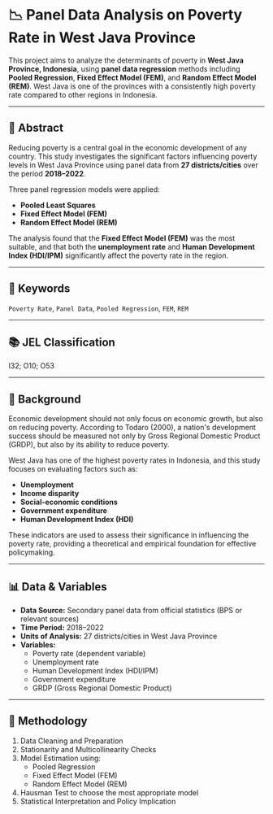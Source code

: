 # 📉 Panel Data Analysis on Poverty Rate in West Java Province

This project aims to analyze the determinants of poverty in **West Java Province, Indonesia**, using **panel data regression** methods including **Pooled Regression**, **Fixed Effect Model (FEM)**, and **Random Effect Model (REM)**. West Java is one of the provinces with a consistently high poverty rate compared to other regions in Indonesia.

---

## 📌 Abstract

Reducing poverty is a central goal in the economic development of any country. This study investigates the significant factors influencing poverty levels in West Java Province using panel data from **27 districts/cities** over the period **2018–2022**. 

Three panel regression models were applied:
- **Pooled Least Squares**
- **Fixed Effect Model (FEM)**
- **Random Effect Model (REM)**

The analysis found that the **Fixed Effect Model (FEM)** was the most suitable, and that both the **unemployment rate** and **Human Development Index (HDI/IPM)** significantly affect the poverty rate in the region.

---

## 🎯 Keywords

`Poverty Rate`, `Panel Data`, `Pooled Regression`, `FEM`, `REM`

---

## 📚 JEL Classification

I32; O10; O53

---

## 🧠 Background

Economic development should not only focus on economic growth, but also on reducing poverty. According to Todaro (2000), a nation's development success should be measured not only by Gross Regional Domestic Product (GRDP), but also by its ability to reduce poverty.

West Java has one of the highest poverty rates in Indonesia, and this study focuses on evaluating factors such as:
- **Unemployment**
- **Income disparity**
- **Social-economic conditions**
- **Government expenditure**
- **Human Development Index (HDI)**

These indicators are used to assess their significance in influencing the poverty rate, providing a theoretical and empirical foundation for effective policymaking.

---

## 📊 Data & Variables

- **Data Source:** Secondary panel data from official statistics (BPS or relevant sources)
- **Time Period:** 2018–2022
- **Units of Analysis:** 27 districts/cities in West Java Province
- **Variables:**
  - Poverty rate (dependent variable)
  - Unemployment rate
  - Human Development Index (HDI/IPM)
  - Government expenditure
  - GRDP (Gross Regional Domestic Product)

---

## 📐 Methodology

1. Data Cleaning and Preparation  
2. Stationarity and Multicollinearity Checks  
3. Model Estimation using:
   - Pooled Regression
   - Fixed Effect Model (FEM)
   - Random Effect Model (REM)
4. Hausman Test to choose the most appropriate model  
5. Statistical Interpretation and Policy Implication
